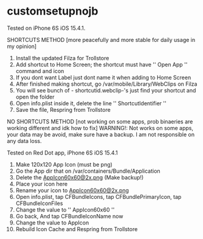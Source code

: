 # customsetupnojb

Tested on iPhone 6S iOS 15.4.1. 

SHORTCUTS METHOD [more peacefully and more stable for daily usage in my opinion]


1. Install the updated Filza for Trollstore
2. Add shortcut to Home Screen; the shortcut must have '' Open App '' command and icon
3. If you dont want Label just dont name it when adding to Home Screen
4. After finished making shortcut, go /var/mobile/Library/WebClips on Filza
5. You will see bunch of - shortcutid.webclip-'s just find your shortcut and open the folder
6. Open info.plist inside it, delete the line '' ShortcutIdentifier ''
7. Save the file, Respring from Trollstore





NO SHORTCUTS METHOD [not working on some apps, prob binaeries are working different and idk how to fix]
WARNING!: Not works on some apps, your data may be avoid, make sure have a backup. I am not responsible on any data loss.



Tested on Red Dot app, iPhone 6S iOS 15.4.1



1. Make 120x120 App Icon (must be png)
2. Go the App dir that on /var/containers/Bundle/Application
3. Delete the AppIcon60x60@2x.png (Make backup!)
4. Place your icon here
5. Rename your icon to AppIcon60x60@2x.png
6. Open info.plist, tap CFBundleIcons, tap CFBundlePrimaryIcon, tap CFBundleIconFiles
7. Change the value to '' AppIcon60x60 ''
8. Go back, And tap CFBundleIconName now
9. Change the value to AppIcon
10. Rebuild Icon Cache and Respring from Trollstore
